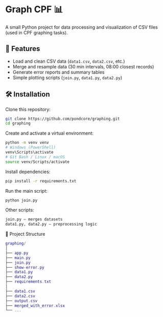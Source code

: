 # Graph CPF 📊

A small Python project for data processing and visualization of CSV files (used in CPF graphing tasks).

## 🚀 Features
- Load and clean CSV data (`data1.csv`, `data2.csv`, etc.)
- Merge and resample data (30 min intervals, 08:00 closest records)
- Generate error reports and summary tables
- Simple plotting scripts (`join.py`, `data1.py`, `data2.py`)

## 🛠 Installation

Clone this repository:
```bash
git clone https://github.com/pondcore/graphing.git
cd graphing
```

Create and activate a virtual environment:
```bash
python -m venv venv
# Windows (PowerShell)
venv\Scripts\activate
# Git Bash / Linux / macOS
source venv/Scripts/activate
```

Install dependencies:
```bash
pip install -r requirements.txt
```

Run the main script:
```bash
python join.py
```

Other scripts:
```bash
join.py – merges datasets
data1.py, data2.py – preprocessing logic
```

📂 Project Structure
```lua
graphing/
│
├── app.py
├── main.py
├── join.py
├── show-error.py
├── data1.py
├── data2.py
├── requirements.txt
│
├── data1.csv
├── data2.csv
├── output.csv
├── merged_with_error.xlsx
└── ...
```
